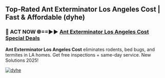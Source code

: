 ## Top-Rated Ant Exterminator Los Angeles Cost | Fast & Affordable (dyhe)

<h3>🐜 ACT NOW 🌐==►► <a href="https://tinyurl.com/2dysvsjj" rel="nofollow">Ant Exterminator Los Angeles Cost Special Deals</a></h3>

**Ant Exterminator Los Angeles Cost** eliminates rodents, bed bugs, and termites in LA homes. Get free inspections + same-day service. New Solutions 2025!

[![dyhe](https://i.imgur.com/JCYaghj.jpeg)](https://tinyurl.com/2dysvsjj)
